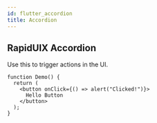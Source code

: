 ```yaml
---
id: flutter_accordion
title: Accordion
---
```


## RapidUIX Accordion

Use this to trigger actions in the UI.


```tsx live
function Demo() {
  return (
    <button onClick={() => alert("Clicked!")}>
      Hello Button
    </button>
  );
}